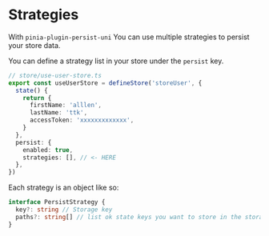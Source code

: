 # Strategies

With `pinia-plugin-persist-uni` You can use multiple strategies to persist your store data.

You can define a strategy list in your store under the `persist` key.

```typescript
// store/use-user-store.ts
export const useUserStore = defineStore('storeUser', {
  state() {
    return {
      firstName: 'alllen',
      lastName: 'ttk',
      accessToken: 'xxxxxxxxxxxxx',
    }
  },
  persist: {
    enabled: true,
    strategies: [], // <- HERE
  },
})
```

Each strategy is an object like so:

```typescript
interface PersistStrategy {
  key?: string // Storage key
  paths?: string[] // list ok state keys you want to store in the storage
}
```
